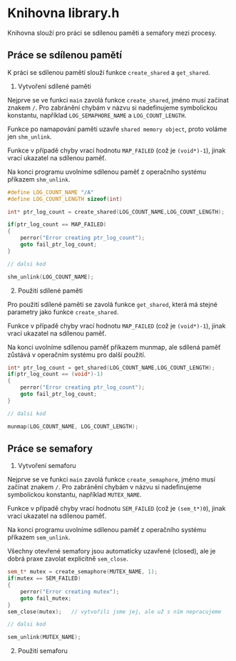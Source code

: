 # Knihovna library.h

Knihovna slouží pro práci se sdílenou paměti a semafory mezi procesy.

## Práce se sdílenou pamětí

K práci se sdílenou pamětí slouží funkce `create_shared` a `get_shared`.

1. Vytvoření sdílené paměti

Nejprve se ve funkci `main` zavolá funkce `create_shared`, jméno musí začínat
znakem `/`. Pro zabránění chybám v názvu si nadefinujeme symbolickou konstantu, například `LOG_SEMAPHORE_NAME` a `LOG_COUNT_LENGTH`.

Funkce po namapování paměti uzavře `shared memory object`, proto voláme jen `shm_unlink`.

Funkce v případě chyby vrací hodnotu `MAP_FAILED` (což je `(void*)-1`), jinak vrací ukazatel na sdílenou paměť.

Na konci programu uvolníme sdílenou paměť z operačního systému příkazem `shm_unlink`.


```cpp
#define LOG_COUNT_NAME "/A"
#define LOG_COUNT_LENGTH sizeof(int)

int* ptr_log_count = create_shared(LOG_COUNT_NAME,LOG_COUNT_LENGTH);

if(ptr_log_count == MAP_FAILED)
{
    perror("Error creating ptr_log_count");
    goto fail_ptr_log_count;
}

// dalsi kod

shm_unlink(LOG_COUNT_NAME);
```

2. Použití sdílené paměti

Pro použití sdílené paměti se zavolá funkce `get_shared`, která má stejné parametry jako funkce `create_shared`.

Funkce v případě chyby vrací hodnotu `MAP_FAILED` (což je `(void*)-1`), jinak vrací ukazatel na sdílenou paměť.

Na konci uvolníme sdílenou paměť příkazem munmap, ale sdílená paměť zůstává v operačním systému pro další použití.
```cpp
int* ptr_log_count = get_shared(LOG_COUNT_NAME,LOG_COUNT_LENGTH);
if(ptr_log_count == (void*)-1)
{
    perror("Error creating ptr_log_count");
    goto fail_ptr_log_count;
}

// dalsi kod

munmap(LOG_COUNT_NAME, LOG_COUNT_LENGTH);
```

## Práce se semafory

1. Vytvoření semaforu

Nejprve se ve funkci `main` zavolá funkce `create_semaphore`, jméno musí začínat
znakem `/`. Pro zabránění chybám v názvu si nadefinujeme symbolickou konstantu, například `MUTEX_NAME`.

Funkce v případě chyby vrací hodnotu `SEM_FAILED` (což je `(sem_t*)0`), jinak vrací ukazatel na sdílenou paměť.

Na konci programu uvolníme sdílenou paměť z operačního systému příkazem `sem_unlink`.

Všechny otevřené semafory jsou automaticky uzavřené (closed), ale je dobrá praxe zavolat explicitně `sem_close`.
```cpp
sem_t* mutex = create_semaphore(MUTEX_NAME, 1);
if(mutex == SEM_FAILED)
{
    perror("Error creating mutex");
    goto fail_mutex;
}
sem_close(mutex);   // vytvořili jsme jej, ale už s ním nepracujeme

// dalsi kod

sem_unlink(MUTEX_NAME);
```
2. Použití semaforu
